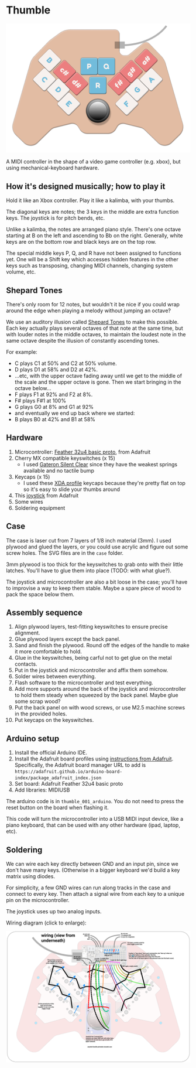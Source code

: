 # Thumble

![](beautyshot.png)

A MIDI controller in the shape of a video game controller (e.g. xbox), but using mechanical-keyboard hardware.

## How it's designed musically; how to play it

Hold it like an Xbox controller.  Play it like a kalimba, with your thumbs.

The diagonal keys are notes; the 3 keys in the middle are extra function keys.  The joystick is for pitch bends, etc.

Unlike a kalimba, the notes are arranged piano style.  There's one octave starting at B on the left and ascending to Bb on the right.  Generally, white keys are on the bottom row and black keys are on the top row.

The special middle keys P, Q, and R have not been assigned to functions yet.  One will be a Shift key which accesses hidden features in the other keys such as transposing, changing MIDI channels, changing system volume, etc.

## Shepard Tones

There's only room for 12 notes, but wouldn't it be nice if you could wrap around the edge when playing a melody without jumping an octave?

We use an auditory illusion called [Shepard Tones](https://en.wikipedia.org/wiki/Shepard_tone) to make this possible.  Each key actually plays several octaves of that note at the same time, but with louder notes in the middle octaves, to maintain the loudest note in the same octave despite the illusion of constantly ascending tones.

For example:
* C plays C1 at 50% and C2 at 50% volume.
* D plays D1 at 58% and D2 at 42%.
* ...etc, with the upper octave fading away until we get to the middle of the scale and the upper octave is gone.  Then we start bringing in the octave below...
* F plays F1 at 92% and F2 at 8%.
* F# plays F#1 at 100%
* G plays G0 at 8% and G1 at 92%
* and eventually we end up back where we started:
* B plays B0 at 42% and B1 at 58%


## Hardware

1. Microcontroller: [Feather 32u4 basic proto](https://www.adafruit.com/product/2771), from Adafruit
2. Cherry MX compatible keyswitches (x 15)
    * I used [Gateron Silent Clear](https://novelkeys.xyz/products/gateron-silent-switches?_pos=2&_sid=fd79d8abc&_ss=r) since they have the weakest springs available and no tactile bump
3. Keycaps (x 15)
    * I used these [XDA profile](https://www.amazon.com/gp/product/B092H93KP6/ref=ppx_yo_dt_b_asin_title_o00_s00?ie=UTF8&psc=1) keycaps because they're pretty flat on top so it's easy to slide your thumbs around
4. This [joystick](https://www.adafruit.com/product/245) from Adafruit
4. Some wires
5. Soldering equipment

## Case

The case is laser cut from 7 layers of 1/8 inch material (3mm).  I used plywood and glued the layers, or you could use acrylic and figure out some screw holes.  The SVG files are in the `case` folder.

3mm plywood is too thick for the keyswitches to grab onto with their little latches.  You'll have to glue them into place (TODO: with what glue?).

The joystick and microcontroller are also a bit loose in the case; you'll have to improvise a way to keep them stable.  Maybe a spare piece of wood to pack the space below them.

## Assembly sequence

1. Align plywood layers, test-fitting keyswitches to ensure precise alignment.
2. Glue plywood layers except the back panel.
3. Sand and finish the plywood.  Round off the edges of the handle to make it more comfortable to hold.
4. Glue in the keyswitches, being carful not to get glue on the metal contacts.
5. Put in the joystick and microcontroller and affix them somehow.
6. Solder wires between everything.
7. Flash software to the microcontroller and test everything.
8. Add more supports around the back of the joystick and microcontroller to hold them steady when squeezed by the back panel.  Maybe glue some scrap wood?
9. Put the back panel on with wood screws, or use M2.5 machine screws in the provided holes.
10. Put keycaps on the keyswitches.

## Arduino setup

1. Install the official Arduino IDE.
2. Install the Adafruit board profiles using [instructions from Adafruit](https://learn.adafruit.com/adafruit-feather-32u4-basic-proto/arduino-ide-setup).  Specifically, the Adafruit board manager URL to add is `https://adafruit.github.io/arduino-board-index/package_adafruit_index.json`
3. Set board: Adafruit Feather 32u4 basic proto
4. Add libraries: MIDIUSB

The arduino code is in `thumble_001_arduino`.  You do not need to press the reset button on the board when flashing it.

This code will turn the microcontroller into a USB MIDI input device, like a piano keyboard, that can be used with any other hardware (ipad, laptop, etc).

## Soldering

We can wire each key directly between GND and an input pin, since we don't have many keys.  (Otherwise in a bigger keyboard we'd build a key matrix using diodes.

For simplicity, a few GND wires can run along tracks in the case and connect to every key.  Then attach a signal wire from each key to a unique pin on the microcontroller.

The joystick uses up two analog inputs.

Wiring diagram (click to enlarge):

![](final_v006-wiring.png)
